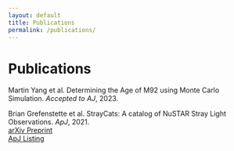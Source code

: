 ```yaml
---
layout: default
title: Publications
permalink: /publications/
---
```


# Publications

Martin Yang et al. Determining the Age of M92 using Monte Carlo Simulation. *Accepted to AJ*, 2023.

Brian Grefenstette et al. StrayCats: A catalog of NuSTAR Stray Light Observations. *ApJ*, 2021.
<br><a href="https://arxiv.org/abs/2102.01236" target="_blank">arXiv Preprint</a>
<br><a href="https://iopscience.iop.org/article/10.3847/1538-4357/abe045" target="_blank">ApJ Listing</a>
